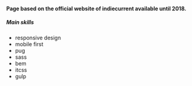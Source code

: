 #### Page based on the official website of indiecurrent available until 2018. 
##### Main skills
- responsive design
- mobile first
- pug
- sass
- bem
- itcss
- gulp
